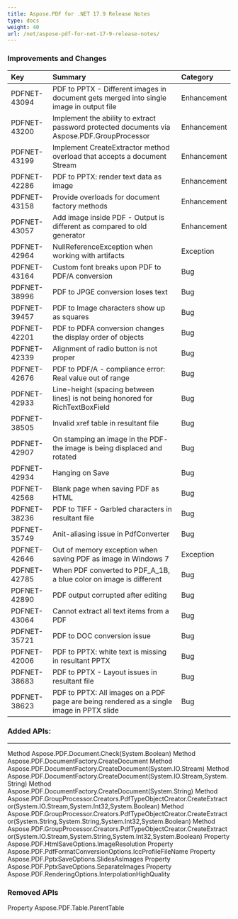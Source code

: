 ```yaml
---
title: Aspose.PDF for .NET 17.9 Release Notes
type: docs
weight: 40
url: /net/aspose-pdf-for-net-17-9-release-notes/
---
```


### **Improvements and Changes**

|**Key**|**Summary**|**Category**|
| :- | :- | :- |
|PDFNET-43094|PDF to PPTX - Different images in document gets merged into single image in output file|Enhancement|
|PDFNET-43200|Implement the ability to extract password protected documents via Aspose.PDF.GroupProcessor|Enhancement|
|PDFNET-43199|Implement CreateExtractor method overload that accepts a document Stream|Enhancement|
|PDFNET-42286|PDF to PPTX: render text data as image|Enhancement|
|PDFNET-43158|Provide overloads for document factory methods|Enhancement|
|PDFNET-43057|Add image inside PDF - Output is different as compared to old generator|Enhancement|
|PDFNET-42964|NullReferenceException when working with artifacts|Exception|
|PDFNET-43164|Custom font breaks upon PDF to PDF/A conversion |Bug|
|PDFNET-38996|PDF to JPGE conversion loses text|Bug|
|PDFNET-39457|PDF to Image characters show up as squares|Bug|
|PDFNET-42201|PDF to PDFA conversion changes the display order of objects|Bug|
|PDFNET-42339|Alignment of radio button is not proper|Bug|
|PDFNET-42676|PDF to PDF/A - compliance error: Real value out of range|Bug|
|PDFNET-42933|Line-height (spacing between lines) is not being honored for RichTextBoxField|Bug|
|PDFNET-38505|Invalid xref table in resultant file|Bug|
|PDFNET-42907|On stamping an image in the PDF- the image is being displaced and rotated|Bug|
|PDFNET-42934|Hanging on Save|Bug|
|PDFNET-42568|Blank page when saving PDF as HTML|Bug|
|PDFNET-38236|PDF to TIFF - Garbled characters in resultant file|Bug|
|PDFNET-35749|Anit-aliasing issue in PdfConverter|Bug|
|PDFNET-42646|Out of memory exception when saving PDF as image in Windows 7|Exception|
|PDFNET-42785|When PDF converted to PDF_A_1B, a blue color on image is different|Bug|
|PDFNET-42890|PDF output corrupted after editing|Bug|
|PDFNET-43064|Cannot extract all text items from a PDF|Bug|
|PDFNET-35721|PDF to DOC conversion issue|Bug|
|PDFNET-42006|PDF to PPTX: white text is missing in resultant PPTX|Bug|
|PDFNET-38683|PDF to PPTX - Layout issues in resultant file|Bug|
|PDFNET-38623|PDF to PPTX: All images on a PDF page are being rendered as a single image in PPTX slide|Bug|
### **Added APIs:**
-----
Method Aspose.PDF.Document.Check(System.Boolean)
Method Aspose.PDF.DocumentFactory.CreateDocument
Method Aspose.PDF.DocumentFactory.CreateDocument(System.IO.Stream)
Method Aspose.PDF.DocumentFactory.CreateDocument(System.IO.Stream,System.String)
Method Aspose.PDF.DocumentFactory.CreateDocument(System.String)
Method Aspose.PDF.GroupProcessor.Creators.PdfTypeObjectCreator.CreateExtractor(System.IO.Stream,System.Int32,System.Boolean)
Method Aspose.PDF.GroupProcessor.Creators.PdfTypeObjectCreator.CreateExtractor(System.String,System.String,System.Int32,System.Boolean)
Method Aspose.PDF.GroupProcessor.Creators.PdfTypeObjectCreator.CreateExtractor(System.IO.Stream,System.String,System.Int32,System.Boolean)
Property Aspose.PDF.HtmlSaveOptions.ImageResolution
Property Aspose.PDF.PdfFormatConversionOptions.IccProfileFileName
Property Aspose.PDF.PptxSaveOptions.SlidesAsImages
Property Aspose.PDF.PptxSaveOptions.SeparateImages
Property Aspose.PDF.RenderingOptions.InterpolationHighQuality
### **Removed APIs**
Property Aspose.PDF.Table.ParentTable
